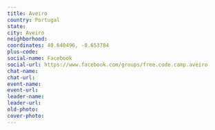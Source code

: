```yaml
---
title: Aveiro
country: Portugal
state: 
city: Aveiro
neighborhood: 
coordinates: 40.640496, -8.653784
plus-code:
social-name: Facebook
social-url: https://www.facebook.com/groups/free.code.camp.aveiro
chat-name:
chat-url:
event-name:
event-url:
leader-name:
leader-url:
old-photo: 
cover-photo:
---
```

